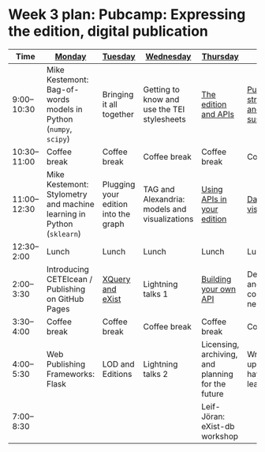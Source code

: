 # Week 3 plan: Pubcamp: Expressing the edition, digital publication

Time | [Monday](week_3_day_1_plan.md) |[Tuesday](week_3_day_2_plan.md) |[Wednesday](week_3_day_3_plan.md) |[Thursday](week_3_day_4_plan.md) |[Friday](week_3_day_5_plan.md) |[Saturday](week_3_day_6_plan.md) |
---- | ---- | ---- | ---- | ---- | ---- | ----
9:00–10:30 |  Mike Kestemont: Bag-of-words models in Python (`numpy`, `scipy`) | Bringing it all together | Getting to know and use the TEI stylesheets | [The edition and APIs](api_intro.md) | [Publishing strategies and sustainability](week_3_day_5_session_1.md) | Rationale and design of the Institute 
10:30–11:00 |  Coffee break | Coffee break | Coffee break | Coffee break | Coffee break | Coffee break 
11:00–12:30 |  Mike Kestemont: Stylometry and machine learning in Python (`sklearn`) | Plugging your edition into the graph | TAG and Alexandria: models and visualizations | [Using APIs in your edition](using_apis_edition.md) | [Data visualization](visualization.md) | Rationale and design of the Institute (continued) 
12:30–2:00 |  Lunch | Lunch | Lunch | Lunch | Lunch |       
2:00–3:30 |  Introducing CETEIcean / Publishing on GitHub Pages | [XQuery and eXist](exist_xquery_webapps.md) | Lightning talks 1 | [Building your own API](building_apis.md) | Deployment and further coding if needed |       
3:30–4:00 |  Coffee break | Coffee break | Coffee break | Coffee break | Coffee break |       
4:00–5:30 |  Web Publishing Frameworks: Flask | LOD and Editions | Lightning talks 2 | Licensing, archiving, and planning for the future | Wrapping up: What have we learned? |       
7:00–8:30 |        |       |       | Leif-Jöran: eXist-db workshop |       |       
